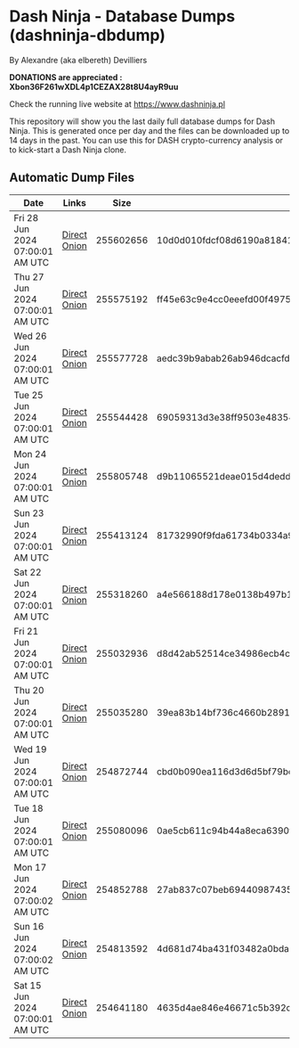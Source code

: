 # Dash Ninja - Database Dumps (dashninja-dbdump)
By Alexandre (aka elbereth) Devilliers

**DONATIONS are appreciated : Xbon36F261wXDL4p1CEZAX28t8U4ayR9uu**

Check the running live website at https://www.dashninja.pl

This repository will show you the last daily full database dumps for Dash Ninja. This is generated once per day and the files can be downloaded up to 14 days in the past.
You can use this for DASH crypto-currency analysis or to kick-start a Dash Ninja clone.


## Automatic Dump Files
| Date | Links | Size | SHA256 |
|--|--|--|--|
| Fri 28 Jun 2024 07:00:01 AM UTC | [Direct](https://oshi.at/rbts) [Onion](http://5ety7tpkim5me6eszuwcje7bmy25pbtrjtue7zkqqgziljwqy3rrikqd.onion/rbts) | 255602656 | 10d0d010fdcf08d6190a81841312a4f2f5d40b1ba37776b531a1be47e43523c2 | 
| Thu 27 Jun 2024 07:00:01 AM UTC | [Direct](https://oshi.at/GoVt) [Onion](http://5ety7tpkim5me6eszuwcje7bmy25pbtrjtue7zkqqgziljwqy3rrikqd.onion/GoVt) | 255575192 | ff45e63c9e4cc0eeefd00f49754f24a1fe2f6687d0916f437e9d96edac27772c | 
| Wed 26 Jun 2024 07:00:01 AM UTC | [Direct](https://oshi.at/GDvV) [Onion](http://5ety7tpkim5me6eszuwcje7bmy25pbtrjtue7zkqqgziljwqy3rrikqd.onion/GDvV) | 255577728 | aedc39b9abab26ab946dcacfd141688bb0cd4653d22f51ce996bd7c9a454518f | 
| Tue 25 Jun 2024 07:00:01 AM UTC | [Direct](https://oshi.at/SCRY) [Onion](http://5ety7tpkim5me6eszuwcje7bmy25pbtrjtue7zkqqgziljwqy3rrikqd.onion/SCRY) | 255544428 | 69059313d3e38ff9503e483546188c6c8acb644cfc8e447e022cbda884cb2448 | 
| Mon 24 Jun 2024 07:00:01 AM UTC | [Direct](https://oshi.at/MDws) [Onion](http://5ety7tpkim5me6eszuwcje7bmy25pbtrjtue7zkqqgziljwqy3rrikqd.onion/MDws) | 255805748 | d9b11065521deae015d4deddffb6024bebee381df052863a197bb01ad46dcdf1 | 
| Sun 23 Jun 2024 07:00:01 AM UTC | [Direct](https://oshi.at/JNHa) [Onion](http://5ety7tpkim5me6eszuwcje7bmy25pbtrjtue7zkqqgziljwqy3rrikqd.onion/JNHa) | 255413124 | 81732990f9fda61734b0334a9c0521d06b6b8b237e2a918a411349be4ae4e0f2 | 
| Sat 22 Jun 2024 07:00:01 AM UTC | [Direct](https://oshi.at/BBRs) [Onion](http://5ety7tpkim5me6eszuwcje7bmy25pbtrjtue7zkqqgziljwqy3rrikqd.onion/BBRs) | 255318260 | a4e566188d178e0138b497b10825c54edaecb48b4455a6cf57f414b1c6776868 | 
| Fri 21 Jun 2024 07:00:01 AM UTC | [Direct](https://oshi.at/iuxB) [Onion](http://5ety7tpkim5me6eszuwcje7bmy25pbtrjtue7zkqqgziljwqy3rrikqd.onion/iuxB) | 255032936 | d8d42ab52514ce34986ecb4c36a57edb89b70d2198a524dae62ac9096f5127e3 | 
| Thu 20 Jun 2024 07:00:01 AM UTC | [Direct](https://oshi.at/YfcY) [Onion](http://5ety7tpkim5me6eszuwcje7bmy25pbtrjtue7zkqqgziljwqy3rrikqd.onion/YfcY) | 255035280 | 39ea83b14bf736c4660b289149d203a22f4dd5da8fc8b54a45e4ac296c5d3ea4 | 
| Wed 19 Jun 2024 07:00:01 AM UTC | [Direct](https://oshi.at/ZUct) [Onion](http://5ety7tpkim5me6eszuwcje7bmy25pbtrjtue7zkqqgziljwqy3rrikqd.onion/ZUct) | 254872744 | cbd0b090ea116d3d6d5bf79bc44c2469dc51ee88c263fdd024865b1214d7c603 | 
| Tue 18 Jun 2024 07:00:01 AM UTC | [Direct](https://oshi.at/NktJ) [Onion](http://5ety7tpkim5me6eszuwcje7bmy25pbtrjtue7zkqqgziljwqy3rrikqd.onion/NktJ) | 255080096 | 0ae5cb611c94b44a8eca6390ff77869bf78595c62a9e499a35f3d2947e8d8a3c | 
| Mon 17 Jun 2024 07:00:02 AM UTC | [Direct](https://oshi.at/CwWw) [Onion](http://5ety7tpkim5me6eszuwcje7bmy25pbtrjtue7zkqqgziljwqy3rrikqd.onion/CwWw) | 254852788 | 27ab837c07beb6944098743586fb129a19031947d359e57a52a1628bdd713409 | 
| Sun 16 Jun 2024 07:00:02 AM UTC | [Direct](https://oshi.at/EBiv) [Onion](http://5ety7tpkim5me6eszuwcje7bmy25pbtrjtue7zkqqgziljwqy3rrikqd.onion/EBiv) | 254813592 | 4d681d74ba431f03482a0bda124c86a880b29075fa3dd26398659577f69e3c02 | 
| Sat 15 Jun 2024 07:00:01 AM UTC | [Direct](https://oshi.at/vxHK) [Onion](http://5ety7tpkim5me6eszuwcje7bmy25pbtrjtue7zkqqgziljwqy3rrikqd.onion/vxHK) | 254641180 | 4635d4ae846e46671c5b392d4fcf4aeb2e2a8b7cf01bf6757519b8d28fdffe69 | 
